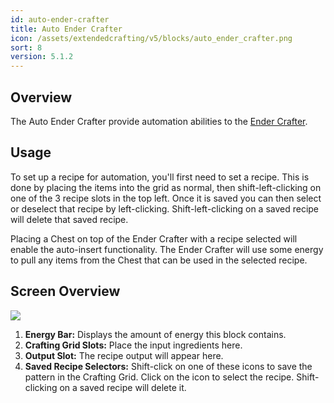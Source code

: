 ```yaml
---
id: auto-ender-crafter
title: Auto Ender Crafter
icon: /assets/extendedcrafting/v5/blocks/auto_ender_crafter.png
sort: 8
version: 5.1.2
---
```


## Overview

The Auto Ender Crafter provide automation abilities to the [Ender Crafter](ender-crafter.md).

## Usage

To set up a recipe for automation, you'll first need to set a recipe. This is done by placing the items into the grid as normal, then shift-left-clicking on one of the 3 recipe slots in the top left. Once it is saved you can then select or deselect that recipe by left-clicking. Shift-left-clicking on a saved recipe will delete that saved recipe.

Placing a Chest on top of the Ender Crafter with a recipe selected will enable the auto-insert functionality. The Ender Crafter will use some energy to pull any items from the Chest that can be used in the selected recipe.

## Screen Overview

![](/assets/extendedcrafting/v5/screens/auto_ender_crafter_screen.png)

1. **Energy Bar:** Displays the amount of energy this block contains.
2. **Crafting Grid Slots:** Place the input ingredients here.
3. **Output Slot:** The recipe output will appear here.
4. **Saved Recipe Selectors:** Shift-click on one of these icons to save the pattern in the Crafting Grid. Click on the icon to select the recipe. Shift-clicking on a saved recipe will delete it.

